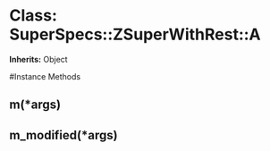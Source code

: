 # Class: SuperSpecs::ZSuperWithRest::A
**Inherits:** Object
    




#Instance Methods
## m(*args) [](#method-i-m)

## m_modified(*args) [](#method-i-m_modified)

